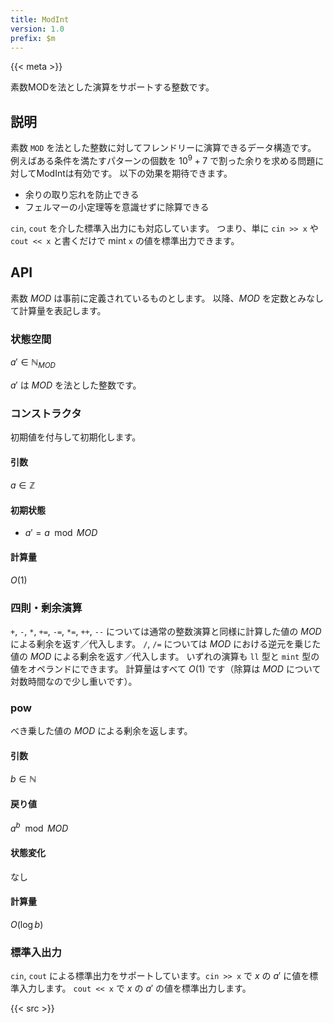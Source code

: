 ```yaml
---
title: ModInt
version: 1.0
prefix: $m
---
```


{{< meta >}}

素数MODを法とした演算をサポートする整数です。

## 説明

素数 `MOD` を法とした整数に対してフレンドリーに演算できるデータ構造です。
例えばある条件を満たすパターンの個数を $10^9 + 7$ で割った余りを求める問題に対してModIntは有効です。
以下の効果を期待できます。
- 余りの取り忘れを防止できる
- フェルマーの小定理等を意識せずに除算できる

`cin`, `cout` を介した標準入出力にも対応しています。
つまり、単に `cin >> x` や `cout << x` と書くだけで mint `x` の値を標準出力できます。

## API
素数 $MOD$ は事前に定義されているものとします。
以降、$MOD$ を定数とみなして計算量を表記します。

### 状態空間
$a' \in \mathbb{N}_{MOD}$

$a'$ は $MOD$ を法とした整数です。

### コンストラクタ
初期値を付与して初期化します。

#### 引数
$a \in \mathbb{Z}$

#### 初期状態
- $a' = a \mod MOD$

#### 計算量
$O(1)$

### 四則・剰余演算
`+`, `-`, `*`, `+=`, `-=`, `*=`, `++`, `--` については通常の整数演算と同様に計算した値の $MOD$ による剰余を返す／代入します。
`/`, `/=` については $MOD$ における逆元を乗じた値の $MOD$ による剰余を返す／代入します。
いずれの演算も `ll` 型と `mint` 型の値をオペランドにできます。
計算量はすべて $O(1)$ です（除算は $MOD$ について対数時間なので少し重いです）。

### pow
べき乗した値の $MOD$ による剰余を返します。

#### 引数
$b \in \mathbb{N}$

#### 戻り値
$a^b \mod MOD$

#### 状態変化
なし

#### 計算量
$O(\log b)$

### 標準入出力
`cin`, `cout` による標準出力をサポートしています。`cin >> x` で $x$ の $a'$ に値を標準入力します。
`cout << x` で $x$ の $a'$ の値を標準出力します。

{{< src >}}
